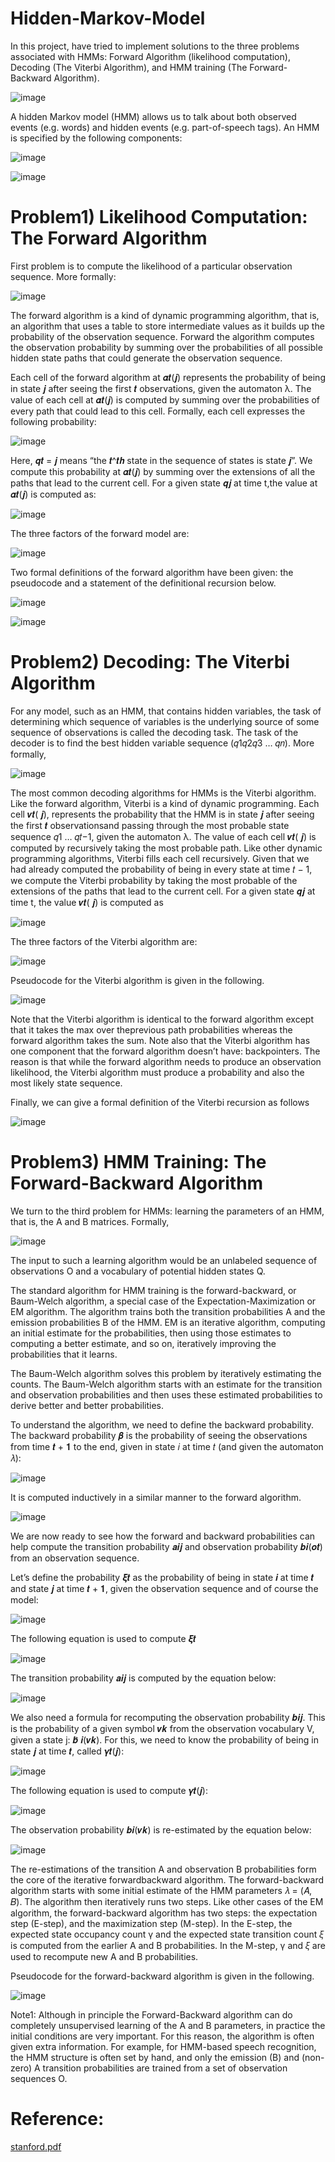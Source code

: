 # Hidden-Markov-Model
In this project, have tried to implement solutions to the three problems associated with HMMs: Forward Algorithm (likelihood computation), Decoding (The Viterbi Algorithm), and HMM training (The Forward-Backward Algorithm).

![image](https://user-images.githubusercontent.com/14861041/210172317-74641842-5ae4-43c7-bd36-8679734c2dea.png)

A hidden Markov model (HMM) allows us to talk about both observed events (e.g. words) and hidden events (e.g. part-of-speech tags). An HMM is specified by the following components:

![image](https://user-images.githubusercontent.com/14861041/210172354-4e8aef0d-a7fc-4ed5-984a-217e063a76d1.png)

![image](https://user-images.githubusercontent.com/14861041/210172377-dd104bfa-cea0-496e-ae4c-03ea58674a2f.png)

# Problem1) Likelihood Computation: The Forward Algorithm
First problem is to compute the likelihood of a particular observation sequence. More formally:

![image](https://user-images.githubusercontent.com/14861041/210172418-89560763-6053-41b3-bc27-ada52839281c.png)
 
The forward algorithm is a kind of dynamic programming algorithm, that is, an algorithm that uses a table to store intermediate values as it builds up the probability of the observation sequence. Forward the algorithm computes the observation probability by summing over the probabilities of all possible hidden state paths that could generate the observation sequence.

Each cell of the forward algorithm at 𝜶𝒕(𝒋) represents the probability of being in state 𝒋 after seeing the first 𝒕 observations, given the automaton λ. The value of each cell at 𝜶𝒕(𝒋) is computed by summing over the probabilities of every path that could lead to this cell. Formally, each cell expresses the following probability:

![image](https://user-images.githubusercontent.com/14861041/210172510-e943f7ca-945e-4310-92ed-6a6602498250.png)

Here, 𝒒𝒕 = 𝒋 means “the 𝒕^𝒕𝒉 state in the sequence of states is state 𝒋”. We compute this probability at 𝜶𝒕(𝒋) by summing over the extensions of all the paths that lead to the current cell. For a given state 𝒒𝒋 at time t,the value at 𝜶𝒕(𝒋) is computed as:

![image](https://user-images.githubusercontent.com/14861041/210172583-28853a5e-e2c1-4bb6-821c-a406cb0c8dc7.png)

The three factors of the forward model are:

![image](https://user-images.githubusercontent.com/14861041/210172597-fbd87492-effa-434b-aa6d-a11bd2035ad3.png)

Two formal definitions of the forward algorithm have been given: the pseudocode and a statement of the definitional recursion below.

![image](https://user-images.githubusercontent.com/14861041/210172803-afcefb9a-0992-4e2f-810c-c298e0637d8c.png)

![image](https://user-images.githubusercontent.com/14861041/210172810-f108e063-e096-44f8-8e0b-38aa1c001faa.png)

# Problem2) Decoding: The Viterbi Algorithm
For any model, such as an HMM, that contains hidden variables, the task of determining which sequence of variables is the underlying source of some sequence of observations is called the decoding task. The task of the decoder is to find the best hidden variable sequence (𝑞1𝑞2𝑞3 … 𝑞𝑛). More formally,

![image](https://user-images.githubusercontent.com/14861041/210172850-2e49f9fe-6e6c-4e71-8e28-a158f26b4847.png)

The most common decoding algorithms for HMMs is the Viterbi algorithm. Like the forward algorithm, Viterbi is a kind of dynamic programming.
Each cell 𝒗𝒕( 𝒋), represents the probability that the HMM is in state 𝒋 after seeing the first 𝒕 observationsand passing through the most probable state sequence 𝑞1 … 𝑞𝑡−1, given the automaton λ. The value of each cell 𝒗𝒕( 𝒋) is computed by recursively taking the most probable path. Like other dynamic programming algorithms, Viterbi fills each cell recursively. Given that we had already computed the probability of being in every state at time 𝑡 − 1, we compute the Viterbi probability by taking the most probable of the extensions of the paths that lead to the current cell. For a given state 𝒒𝒋 at time t, the value 𝒗𝒕( 𝒋) is computed as

![image](https://user-images.githubusercontent.com/14861041/210172894-c2bc81ac-245e-4d60-b20b-7362d07eb1f5.png)

The three factors of the Viterbi algorithm are:

![image](https://user-images.githubusercontent.com/14861041/210172907-64498161-707a-4f54-b077-9f4747cd19ac.png)

Pseudocode for the Viterbi algorithm is given in the following.

![image](https://user-images.githubusercontent.com/14861041/210172926-a6ec5956-bbbe-413b-8f37-e07219eea06f.png)

Note that the Viterbi algorithm is identical to the forward algorithm except that it takes the max over theprevious path probabilities whereas the forward algorithm takes the sum. Note also that the Viterbi algorithm has one component that the forward algorithm doesn’t have: backpointers. The reason is that while the forward algorithm needs to produce an observation likelihood, the Viterbi algorithm must produce a probability and also the most likely state sequence.

Finally, we can give a formal definition of the Viterbi recursion as follows

![image](https://user-images.githubusercontent.com/14861041/210172957-976c9e49-e5c1-49c4-aeb3-f9576b844e4c.png)
 
# Problem3) HMM Training: The Forward-Backward Algorithm

We turn to the third problem for HMMs: learning the parameters of an HMM, that is, the A and B matrices. Formally, 

![image](https://user-images.githubusercontent.com/14861041/210172978-5f2f3307-284d-4212-add0-dd335bd54f40.png)

The input to such a learning algorithm would be an unlabeled sequence of observations O and a vocabulary of potential hidden states Q.

The standard algorithm for HMM training is the forward-backward, or Baum-Welch algorithm, a special case of the Expectation-Maximization or EM algorithm. The algorithm trains both the transition probabilities A and the emission probabilities B of the HMM. EM is an iterative algorithm, computing an initial estimate for the probabilities, then using those estimates to computing a better estimate, and so on, iteratively improving the probabilities that it learns.

The Baum-Welch algorithm solves this problem by iteratively estimating the counts. The Baum-Welch algorithm starts with an estimate for the transition and observation probabilities and then uses these estimated probabilities to derive better and better probabilities.

To understand the algorithm, we need to define the backward probability. The backward probability 𝜷 is the probability of seeing the observations from time 𝒕 + 𝟏 to the end, given in state 𝑖 at time 𝑡 (and given the automaton 𝜆):

![image](https://user-images.githubusercontent.com/14861041/210173025-c43af892-aa7d-48d4-b8d3-4ef1b196cd4a.png)

It is computed inductively in a similar manner to the forward algorithm.

![image](https://user-images.githubusercontent.com/14861041/210173040-bfc4d190-33b0-4261-9254-26c61f418d46.png)

We are now ready to see how the forward and backward probabilities can help compute the transition probability 𝒂𝒊𝒋 and observation probability 𝒃𝒊(𝒐𝒕) from an observation sequence.

Let’s define the probability 𝝃𝒕 as the probability of being in state 𝒊 at time 𝒕 and state 𝒋 at time 𝒕 + 𝟏, given the observation sequence and of course the model:

![image](https://user-images.githubusercontent.com/14861041/210173079-b7800857-8377-446f-ace8-f8e821e845ab.png)

The following equation is used to compute 𝝃𝒕

![image](https://user-images.githubusercontent.com/14861041/210173087-2b980ced-4fea-474e-8996-b20162c41c42.png)

The transition probability 𝒂𝒊𝒋 is computed by the equation below:

![image](https://user-images.githubusercontent.com/14861041/210173098-23e61aac-da8d-422e-b15f-e6fdd10250e9.png)

We also need a formula for recomputing the observation probability 𝒃𝒊𝒋. This is the probability of a given symbol 𝒗𝒌 from the observation vocabulary V, given a state j: 𝒃̂ 𝒊(𝒗𝒌). For this, we need to know the probability of being in state 𝒋 at time 𝒕, called 𝜸𝒕(𝒋):

![image](https://user-images.githubusercontent.com/14861041/210173119-a98b815a-169a-4488-8f80-c8cd90aaad31.png)

The following equation is used to compute 𝜸𝒕(𝒋):

![image](https://user-images.githubusercontent.com/14861041/210173131-87437c3b-fcef-45b8-a371-96f54403cc20.png)

The observation probability 𝒃𝒊(𝒗𝒌) is re-estimated by the equation below:

![image](https://user-images.githubusercontent.com/14861041/210173145-458a5827-b778-48b2-a8fc-3b703e0abcf8.png)

The re-estimations of the transition A and observation B probabilities form the core of the iterative forwardbackward algorithm. The forward-backward algorithm starts with some initial estimate of the HMM parameters 𝜆 = (𝐴, 𝐵). The algorithm then iteratively runs two steps. Like other cases of the EM algorithm, the forward-backward algorithm has two steps: the expectation step (E-step), and the maximization step (M-step). In the E-step, the expected state occupancy count γ and the expected state transition count 𝜉 is computed from the earlier A and B probabilities. In the M-step, γ and 𝜉 are used to recompute new A and B probabilities.

Pseudocode for the forward-backward algorithm is given in the following.

![image](https://user-images.githubusercontent.com/14861041/210173224-189f16a6-7be7-4fd0-91f1-3c5ec9bc26f1.png)

Note1: Although in principle the Forward-Backward algorithm can do completely unsupervised learning of the A and B parameters, in practice the initial conditions are very important. For this reason, the algorithm is often given extra information. For example, for HMM-based speech recognition, the HMM structure is often set by hand, and only the emission (B) and (non-zero) A transition probabilities are trained from a set of observation sequences O.


# Reference:
[stanford.pdf](https://github.com/ParisanSH/Hidden-Markov-Model/files/10328881/stanford.pdf)


 
